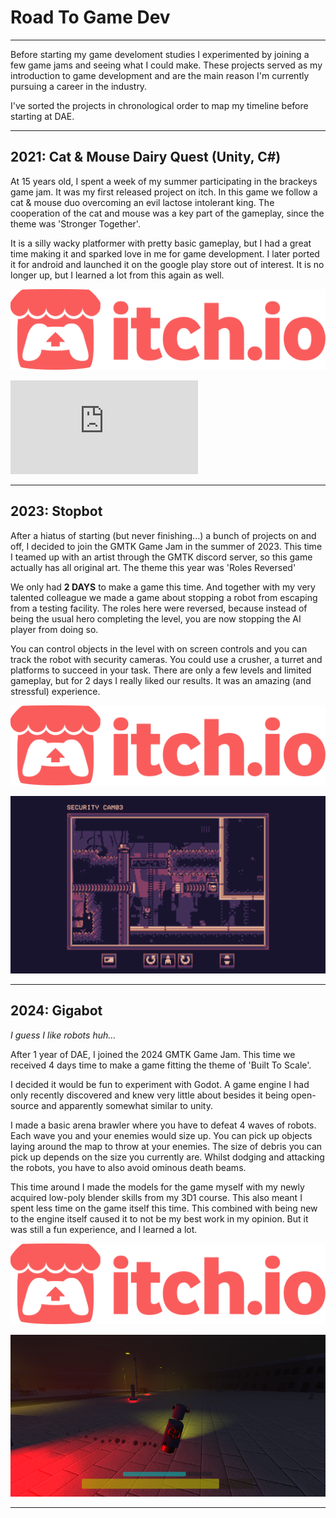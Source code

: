 # Road To Game Dev

---

Before starting my game develoment studies I experimented by joining a few game jams and seeing what I could make.
These projects served as my introduction to game development and are the main reason I'm currently pursuing a career in the industry.

I've sorted the projects in chronological order to map my timeline before starting at DAE.

---

## 2021: Cat & Mouse Dairy Quest (Unity, C#)
At 15 years old, I spent a week of my summer participating in the brackeys game jam. It was my first released project on itch.
In this game we follow a cat & mouse duo overcoming an evil lactose intolerant king. The cooperation of the cat and mouse was a key part of the gameplay, since the theme was 'Stronger Together'.

It is a silly wacky platformer with pretty basic gameplay, but I had a great time making it and sparked love in me for game development.
I later ported it for android and launched it on the google play store out of interest. It is no longer up, but I learned a lot from this again as well.

[<img src="../assets/images/icons/itch.svg" alt="itch.io" class="itch-button">](https://nuffuru.itch.io/cat-and-mouse-dairy-quest)

<iframe src="https://www.youtube.com/embed/htHgebch1rs" title="Build String presentation" frameborder="0" allow="accelerometer; autoplay; clipboard-write; encrypted-media; gyroscope; picture-in-picture" allowfullscreen></iframe>

---

## 2023: Stopbot
After a hiatus of starting (but never finishing...) a bunch of projects on and off, I decided to join the GMTK Game Jam in the summer of 2023.
This time I teamed up with an artist through the GMTK discord server, so this game actually has all original art. The theme this year was 'Roles Reversed'

We only had **2 DAYS** to make a game this time. And together with my very talented colleague we made a game about stopping a robot from escaping from a testing facility. The roles here were reversed, because instead of being the usual hero completing the level, you are now stopping the AI player from doing so. 

You can control objects in the level with on screen controls and you can track the robot with security cameras. You could use a crusher, a turret and platforms to succeed in your task. There are only a few levels and limited gameplay, but for 2 days I really liked our results. It was an amazing (and stressful) experience.

[<img src="../assets/images/icons/itch.svg" alt="itch.io" class="itch-button">](https://nuffuru.itch.io/stopbot)

![Screenshot of Stopbot](../assets/images/roadtogamedev/stopbot.png)

---

## 2024: Gigabot
*I guess I like robots huh...*

After 1 year of DAE, I joined the 2024 GMTK Game Jam. This time we received 4 days time to make a game fitting the theme of 'Built To Scale'.

I decided it would be fun to experiment with Godot. A game engine I had only recently discovered and knew very little about besides it being open-source and apparently somewhat similar to unity.

I made a basic arena brawler where you have to defeat 4 waves of robots. Each wave you and your enemies would size up. You can pick up objects laying around the map to throw at your enemies. The size of debris you can pick up depends on the size you currently are. Whilst dodging and attacking the robots, you have to also avoid ominous death beams.

This time around I made the models for the game myself with my newly acquired low-poly blender skills from my 3D1 course. This also meant I spent less time on the game itself this time. This combined with being new to the engine itself caused it to not be my best work in my opinion. But it was still a fun experience, and I learned a lot.

[<img src="../assets/images/icons/itch.svg" alt="itch.io" class="itch-button">](https://nuffuru.itch.io/gigabot)

![Screenshot of Gigabot](../assets/images/roadtogamedev/gigabot.png)

---